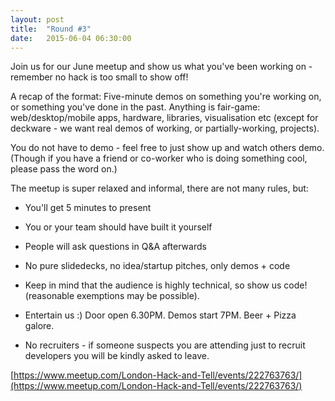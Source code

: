 ```yaml
---
layout: post
title:  "Round #3"
date:   2015-06-04 06:30:00
---
```


Join us for our June meetup and show us what you've been working on - remember no hack is too small to show off!

A recap of the format:
Five-minute demos on something you're working on, or something you've done in the past. Anything is fair-game: web/desktop/mobile apps, hardware, libraries, visualisation etc (except for deckware - we want real demos of working, or partially-working, projects).

You do not have to demo - feel free to just show up and watch others demo. (Though if you have a friend or co-worker who is doing something cool, please pass the word on.)

The meetup is super relaxed and informal, there are not many rules, but:

* You'll get 5 minutes to present

* You or your team should have built it yourself

* People will ask questions in Q&A afterwards

* No pure slidedecks, no idea/startup pitches, only demos + code

* Keep in mind that the audience is highly technical, so show us code! (reasonable exemptions may be possible).

* Entertain us :) Door open 6.30PM. Demos start 7PM. Beer + Pizza galore.

* No recruiters - if someone suspects you are attending just to recruit developers you will be kindly asked to leave.

[https://www.meetup.com/London-Hack-and-Tell/events/222763763/](https://www.meetup.com/London-Hack-and-Tell/events/222763763/)
